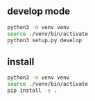 ## develop mode
```bash
python3 -m venv venv
source ./venv/bin/activate
python3 setup.py develop
```


## install
```bash
python3 -m venv venv
source ./venv/bin/activate
pip install -e .
```
